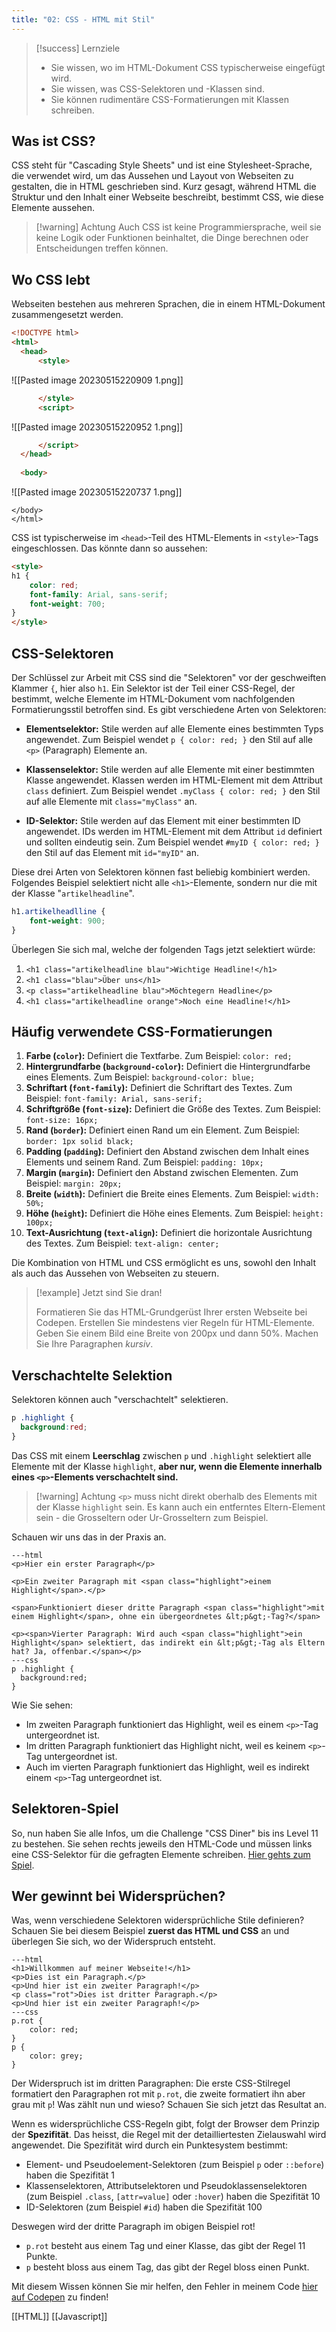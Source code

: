 ```yaml
---
title: "02: CSS - HTML mit Stil"
---
```


> [!success] Lernziele
> 
> - Sie wissen, wo im HTML-Dokument CSS typischerweise eingefügt wird.
> - Sie wissen, was CSS-Selektoren und -Klassen sind.
> - Sie können rudimentäre CSS-Formatierungen mit Klassen schreiben.
## Was ist CSS?

CSS steht für "Cascading Style Sheets" und ist eine Stylesheet-Sprache, die verwendet wird, um das Aussehen und Layout von Webseiten zu gestalten, die in HTML geschrieben sind. Kurz gesagt, während HTML die Struktur und den Inhalt einer Webseite beschreibt, bestimmt CSS, wie diese Elemente aussehen.

> [!warning] Achtung
> Auch CSS ist keine Programmiersprache, weil sie keine Logik oder Funktionen beinhaltet, die Dinge berechnen oder Entscheidungen treffen können.

## Wo CSS lebt

Webseiten bestehen aus mehreren Sprachen, die in einem HTML-Dokument zusammengesetzt werden.

```html
<!DOCTYPE html>
<html>
  <head>
	  <style>
```
![[Pasted image 20230515220909 1.png]]
```html
	  </style>
	  <script>
```
![[Pasted image 20230515220952 1.png]]
```html
	  </script>
  </head>
  
  <body>
  ```
![[Pasted image 20230515220737 1.png]]
  ```
  </body>
</html>
```

CSS ist typischerweise im `<head>`-Teil des HTML-Elements in `<style>`-Tags eingeschlossen. Das könnte dann so aussehen:

```html
<style>
h1 {
	color: red;
	font-family: Arial, sans-serif;
	font-weight: 700;
}
</style>
```

## CSS-Selektoren

Der Schlüssel zur Arbeit mit CSS sind die "Selektoren" vor der geschweiften Klammer `{`, hier also `h1`. Ein Selektor ist der Teil einer CSS-Regel, der bestimmt, welche Elemente im HTML-Dokument vom nachfolgenden Formatierungsstil betroffen sind. Es gibt verschiedene Arten von Selektoren:

- **Elementselektor:** Stile werden auf alle Elemente eines bestimmten Typs angewendet. Zum Beispiel wendet `p { color: red; }` den Stil auf alle `<p>` (Paragraph) Elemente an.

- **Klassenselektor:** Stile werden auf alle Elemente mit einer bestimmten Klasse angewendet. Klassen werden im HTML-Element mit dem Attribut `class` definiert. Zum Beispiel wendet `.myClass { color: red; }` den Stil auf alle Elemente mit `class="myClass"` an.

- **ID-Selektor:** Stile werden auf das Element mit einer bestimmten ID angewendet. IDs werden im HTML-Element mit dem Attribut `id` definiert und sollten eindeutig sein. Zum Beispiel wendet `#myID { color: red; }` den Stil auf das Element mit `id="myID"` an.

Diese drei Arten von Selektoren können fast beliebig kombiniert werden. Folgendes Beispiel selektiert nicht alle `<h1>`-Elemente, sondern nur die mit der Klasse "`artikelheadline`".

```css
h1.artikelheadlline {
	font-weight: 900;
}
```

Überlegen Sie sich mal, welche der folgenden Tags jetzt selektiert würde:
1. `<h1 class="artikelheadline blau">Wichtige Headline!</h1>` 
2. `<h1 class="blau">Über uns</h1>`
3. `<p class="artikelheadline blau">Möchtegern Headline</p>`
4. `<h1 class="artikelheadline orange">Noch eine Headline!</h1>`

## Häufig verwendete CSS-Formatierungen

1. **Farbe (`color`):** Definiert die Textfarbe. Zum Beispiel: `color: red;`
2. **Hintergrundfarbe (`background-color`):** Definiert die Hintergrundfarbe eines Elements. Zum Beispiel: `background-color: blue;`
3. **Schriftart (`font-family`):** Definiert die Schriftart des Textes. Zum Beispiel: `font-family: Arial, sans-serif;`
4. **Schriftgröße (`font-size`):** Definiert die Größe des Textes. Zum Beispiel: `font-size: 16px;`
5. **Rand (`border`):** Definiert einen Rand um ein Element. Zum Beispiel: `border: 1px solid black;`
6. **Padding (`padding`):** Definiert den Abstand zwischen dem Inhalt eines Elements und seinem Rand. Zum Beispiel: `padding: 10px;`
7. **Margin (`margin`):** Definiert den Abstand zwischen Elementen. Zum Beispiel: `margin: 20px;`
8. **Breite (`width`):** Definiert die Breite eines Elements. Zum Beispiel: `width: 50%;`
9. **Höhe (`height`):** Definiert die Höhe eines Elements. Zum Beispiel: `height: 100px;`
10. **Text-Ausrichtung (`text-align`):** Definiert die horizontale Ausrichtung des Textes. Zum Beispiel: `text-align: center;`

Die Kombination von HTML und CSS ermöglicht es uns, sowohl den Inhalt als auch das Aussehen von Webseiten zu steuern.

> [!example] Jetzt sind Sie dran!
> 
> Formatieren Sie das HTML-Grundgerüst Ihrer ersten Webseite bei Codepen. Erstellen Sie mindestens vier Regeln für HTML-Elemente. 
> Geben Sie einem Bild eine Breite von 200px und dann 50%.
> Machen Sie Ihre Paragraphen *kursiv*.

## Verschachtelte Selektion

Selektoren können auch "verschachtelt" selektieren. 

```css
p .highlight {
  background:red;
}
```

Das CSS mit einem **Leerschlag** zwischen `p` und `.highlight` selektiert alle Elemente mit der Klasse `highlight`, **aber nur, wenn die Elemente innerhalb eines `<p>`-Elements verschachtelt sind.**


> [!warning] Achtung
> `<p>` muss nicht direkt oberhalb des Elements mit der Klasse `highlight` sein. Es kann auch ein entferntes Eltern-Element sein - die Grosseltern oder Ur-Grosseltern zum Beispiel.

Schauen wir uns das in der Praxis an.

```codepen
---html
<p>Hier ein erster Paragraph</p>

<p>Ein zweiter Paragraph mit <span class="highlight">einem Highlight</span>.</p>

<span>Funktioniert dieser dritte Paragraph <span class="highlight">mit einem Highlight</span>, ohne ein übergeordnetes &lt;p&gt;-Tag?</span>

<p><span>Vierter Paragraph: Wird auch <span class="highlight">ein Highlight</span> selektiert, das indirekt ein &lt;p&gt;-Tag als Eltern hat? Ja, offenbar.</span></p>
---css
p .highlight {
  background:red;
}
```

Wie Sie sehen:
* Im zweiten Paragraph funktioniert das Highlight, weil es einem `<p>`-Tag untergeordnet ist.
* Im dritten Paragraph funktioniert das Highlight nicht, weil es keinem `<p>`-Tag untergeordnet ist.
* Auch im vierten Paragraph funktioniert das Highlight, weil es indirekt einem `<p>`-Tag untergeordnet ist.

## Selektoren-Spiel

So, nun haben Sie alle Infos, um die Challenge "CSS Diner" bis ins Level 11 zu bestehen. Sie sehen rechts jeweils den HTML-Code und müssen links eine CSS-Selektor für die gefragten Elemente schreiben. [Hier gehts zum Spiel](https://flukeout.github.io/).

## Wer gewinnt bei Widersprüchen?
Was, wenn verschiedene Selektoren widersprüchliche Stile definieren? Schauen Sie bei diesem Beispiel **zuerst das HTML und CSS** an und überlegen Sie sich, wo der Widerspruch entsteht.

```codepen { data-default-tab="html" }
---html
<h1>Willkommen auf meiner Webseite!</h1>
<p>Dies ist ein Paragraph.</p>
<p>Und hier ist ein zweiter Paragraph!</p>
<p class="rot">Dies ist dritter Paragraph.</p>
<p>Und hier ist ein zweiter Paragraph!</p>
---css
p.rot {
	color: red;
}
p {
	color: grey;
}
```

Der Widerspruch ist im dritten Paragraphen: Die erste CSS-Stilregel formatiert den Paragraphen rot mit `p.rot`, die zweite formatiert ihn aber grau mit `p`! Was zählt nun und wieso? Schauen Sie sich jetzt das Resultat an.

Wenn es widersprüchliche CSS-Regeln gibt, folgt der Browser dem Prinzip der **Spezifität**. Das heisst, die Regel mit der detailliertesten Zielauswahl wird angewendet. Die Spezifität wird durch ein Punktesystem bestimmt: 
* Element- und Pseudoelement-Selektoren (zum Beispiel `p` oder `::before`) haben die Spezifität 1
* Klassenselektoren, Attributselektoren und Pseudoklassenselektoren (zum Beispiel `.class`, `[attr=value]` oder `:hover`) haben die Spezifität 10 
* ID-Selektoren (zum Beispiel `#id`) haben die Spezifität 100

Deswegen wird der dritte Paragraph im obigen Beispiel rot!
* `p.rot` besteht aus einem Tag und einer Klasse, das gibt der Regel 11 Punkte.
* `p` besteht bloss aus einem Tag, das gibt der Regel bloss einen Punkt.

Mit diesem Wissen können Sie mir helfen, den Fehler in meinem Code [hier auf Codepen](https://codepen.io/marcchehab/pen/rNqPOKq) zu finden!

[[HTML]]
[[Javascript]]
